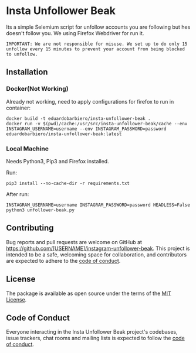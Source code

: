 # Insta Unfollower Beak

Its a simple Selemium script for unfollow accounts you are following but hes doesn't follow you. We using Firefox Webdriver for run it.

    IMPORTANT: We are not responsible for misuse. We set up to do only 15 unfollow every 15 minutes to prevent your account from being blocked to unfollow.

## Installation

### Docker(Not Working)
Already not working, need to apply configurations for firefox to run in container:

```
docker build -t eduardobarbiero/insta-unfollower-beak .
docker run -v $(pwd)/cache:/usr/src/insta-unfollower-beak/cache --env INSTAGRAM_USERNAME=username --env INSTAGRAM_PASSWORD=password eduardobarbiero/insta-unfollower-beak:latest
```

### Local Machine
Needs Python3, Pip3 and Firefox installed.

Run:
```
pip3 install --no-cache-dir -r requirements.txt
```

After run:
```
INSTAGRAM_USERNAME=username INSTAGRAM_PASSWORD=password HEADLESS=False python3 unfollower-beak.py
```


## Contributing

Bug reports and pull requests are welcome on GitHub at https://github.com/[USERNAME]/instagram-unfollower-beak. This project is intended to be a safe, welcoming space for collaboration, and contributors are expected to adhere to the [code of conduct](https://github.com/[USERNAME]/instagram-unfollower-beak/blob/master/CODE_OF_CONDUCT.md).


## License

The package is available as open source under the terms of the [MIT License](https://opensource.org/licenses/MIT).

## Code of Conduct

Everyone interacting in the Insta Unfollower Beak project's codebases, issue trackers, chat rooms and mailing lists is expected to follow the [code of conduct](https://github.com/[USERNAME]/instagram-unfollower-beak/blob/master/CODE_OF_CONDUCT.md).